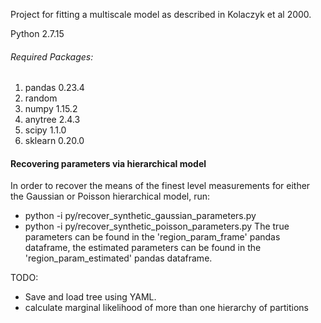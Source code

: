 Project for fitting a multiscale model as described in Kolaczyk et al 2000.

Python 2.7.15

###### Required Packages:

1. pandas 0.23.4
2. random
3. numpy 1.15.2
4. anytree 2.4.3
5. scipy 1.1.0
6. sklearn 0.20.0

#### Recovering parameters via hierarchical model

In order to recover the means of the finest level measurements for either the Gaussian or Poisson hierarchical model, run:
* python -i py/recover_synthetic_gaussian_parameters.py
* python -i py/recover_synthetic_poisson_parameters.py
The true parameters can be found in the 'region_param_frame' pandas dataframe, the estimated parameters can be found in the  'region_param_estimated' pandas dataframe.

TODO:
* Save and load tree using YAML.
* calculate marginal likelihood of more than one hierarchy of partitions
